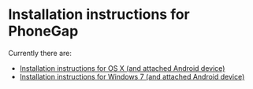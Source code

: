 # Installation instructions for PhoneGap

Currently there are:

-   [Installation instructions for OS X (and attached Android device)](./README-osx.md)
-   [Installation instructions for Windows 7 (and attached Android device)](./README-windows.md)
